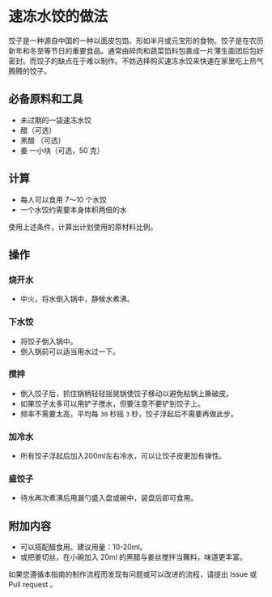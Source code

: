 # 速冻水饺的做法

饺子是一种源自中国的一种以面皮包馅、形如半月或元宝形的食物。饺子是在农历新年和冬至等节日的重要食品。通常由碎肉和蔬菜馅料包裹成一片薄生面团后包好密封。而饺子的缺点在于难以制作。不妨选择购买速冻水饺来快速在家里吃上热气腾腾的饺子。

## 必备原料和工具

* 未过期的一袋速冻水饺
* 醋（可选）
* 黑醋 （可选）
* 姜 一小块（可选，50 克）

## 计算

* 每人可以食用 7～10 个水饺
* 一个水饺约需要本身体积两倍的水

使用上述条件，计算出计划使用的原材料比例。

## 操作

### 烧开水

* 中火，将水倒入锅中，静候水煮沸。

### 下水饺

* 将饺子倒入锅中。
* 倒入锅前可以适当用水过一下。

### 搅拌

* 倒入饺子后，抓住锅柄轻轻摇晃锅使饺子移动以避免粘锅上撕破皮。
* 如果饺子太多可以用铲子搅水，但要注意不要铲到饺子上。
* 频率不需要太高，平均每 `30` 秒摇 `3` 秒，饺子浮起后不需要再做此步。

### 加冷水

* 所有饺子浮起后加入200ml左右冷水，可以让饺子皮更加有弹性。

### 盛饺子

* 待水再次煮沸后用漏勺盛入盘或碗中，装盘后即可食用。

## 附加内容

* 可以搭配醋食用。建议用量：10-20ml。
* 或把姜切丝，在小碗加入 20ml 的黑醋与姜丝搅拌当蘸料，味道更丰富。

如果您遵循本指南的制作流程而发现有问题或可以改进的流程，请提出 Issue 或 Pull request 。
